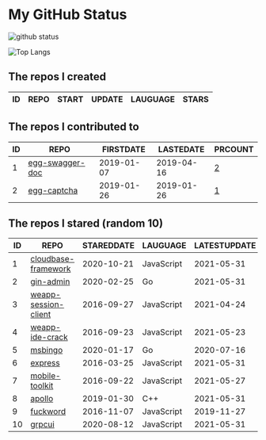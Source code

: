 # My GitHub Status

<img src="https://github-readme-stats-1.yihong0618.vercel.app/api?username=jc-lathander&show_icons=true&&&hide_title=true&count_private=true" alt="github status" />

![Top Langs](https://github-readme-stats-1.yihong0618.vercel.app/api/top-langs/?username=jc-lathander&layout=compact)

<!--START_SECTION:my_github-->
## The repos I created
| ID | REPO | START | UPDATE | LAUGUAGE | STARS |
|----|------|-------|--------|----------|-------|

## The repos I contributed to
| ID |                                REPO                                | FIRSTDATE  | LASTEDATE  |                                          PRCOUNT                                           |
|----|--------------------------------------------------------------------|------------|------------|--------------------------------------------------------------------------------------------|
|  1 | [egg-swagger-doc](https://github.com/Yanshijie-EL/egg-swagger-doc) | 2019-01-07 | 2019-04-16 | [2](https://github.com/Yanshijie-EL/egg-swagger-doc/pulls?q=is%3Apr+author%3Ajc-lathander) |
|  2 | [egg-captcha](https://github.com/Raoul1996/egg-captcha)            | 2019-01-26 | 2019-01-26 | [1](https://github.com/Raoul1996/egg-captcha/pulls?q=is%3Apr+author%3Ajc-lathander)        |

## The repos I stared (random 10)
| ID |                                  REPO                                   | STAREDDATE |  LAUGUAGE  | LATESTUPDATE |
|----|-------------------------------------------------------------------------|------------|------------|--------------|
|  1 | [cloudbase-framework](https://github.com/Tencent/cloudbase-framework)   | 2020-10-21 | JavaScript | 2021-05-31   |
|  2 | [gin-admin](https://github.com/LyricTian/gin-admin)                     | 2020-02-25 | Go         | 2021-05-31   |
|  3 | [weapp-session-client](https://github.com/CFETeam/weapp-session-client) | 2016-09-27 | JavaScript | 2021-04-24   |
|  4 | [weapp-ide-crack](https://github.com/gavinkwoe/weapp-ide-crack)         | 2016-09-23 | JavaScript | 2021-05-23   |
|  5 | [msbingo](https://github.com/khoad/msbingo)                             | 2020-01-17 | Go         | 2020-07-16   |
|  6 | [express](https://github.com/expressjs/express)                         | 2016-03-25 | JavaScript | 2021-05-31   |
|  7 | [mobile-toolkit](https://github.com/angular/mobile-toolkit)             | 2016-09-22 | JavaScript | 2021-05-27   |
|  8 | [apollo](https://github.com/ApolloAuto/apollo)                          | 2019-01-30 | C++        | 2021-05-31   |
|  9 | [fuckword](https://github.com/NextZeus/fuckword)                        | 2016-11-07 | JavaScript | 2019-11-27   |
| 10 | [grpcui](https://github.com/fullstorydev/grpcui)                        | 2020-08-12 | JavaScript | 2021-05-31   |

<!--END_SECTION:my_github-->
